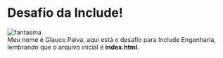 # Desafio da Include!  <br>
![fantasma](https://i.imgur.com/cFOeoSC.gif)  
Meu nome é Glauco Paiva, aqui está o desafio para Include Engenharia, lembrando que o arquivo inicial é **index.html**. 
